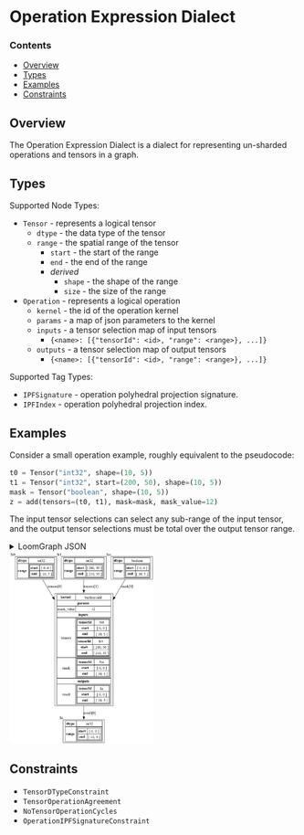 # Operation Expression Dialect

### Contents

* [Overview](#Overview)
* [Types](#Types)
* [Examples](#Examples)
* [Constraints](#Constraints)

## Overview

The Operation Expression Dialect is a dialect for representing un-sharded operations and tensors in a graph.

## Types

Supported Node Types:
 * `Tensor` - represents a logical tensor
   - `dtype` - the data type of the tensor
   - `range` - the spatial range of the tensor
     - `start` - the start of the range
     - `end` - the end of the range
     - *derived*
       - `shape` - the shape of the range
       - `size` - the size of the range
 * `Operation` - represents a logical operation
   - `kernel` - the id of the operation kernel 
   - `params` - a map of json parameters to the kernel
   - `inputs` - a tensor selection map of input tensors
       - `{<name>: [{"tensorId": <id>, "range": <range>}, ...]}`
   - `outputs` - a tensor selection map of output tensors
       - `{<name>: [{"tensorId": <id>, "range": <range>}, ...]}`

Supported Tag Types:
* `IPFSignature` - operation polyhedral projection signature.
* `IPFIndex` - operation polyhedral projection index.

## Examples

Consider a small operation example, roughly equivalent to the pseudocode:

```python
t0 = Tensor("int32", shape=(10, 5))
t1 = Tensor("int32", start=(200, 50), shape=(10, 5))
mask = Tensor("boolean", shape=(10, 5))
z = add(tensors=(t0, t1), mask=mask, mask_value=12)
```

The input tensor selections can select any sub-range of the input tensor, and the output tensor selections
must be total over the output tensor range.

<details>
<summary>LoomGraph JSON</summary>

```json
{
  "id" : "d3f46c69-6f2f-4dce-adf0-6f6fec9a34b8",
  "nodes" : [ {
    "id" : "16d1e319-f00b-4059-902f-f6fbb9112e5f",
    "type" : "http://tensortapestry.org/schemas/loom/2024-01/node_types.jsd#/nodes/Tensor",
    "label" : "mask",
    "body" : {
      "dtype" : "boolean",
      "range" : {
        "start" : [ 0, 0 ],
        "end" : [ 10, 5 ]
      }
    }
  }, {
    "id" : "21a4f7f7-15f4-427b-8616-057ff251bf64",
    "type" : "http://tensortapestry.org/schemas/loom/2024-01/node_types.jsd#/nodes/Tensor",
    "label" : "t1",
    "body" : {
      "dtype" : "int32",
      "range" : {
        "start" : [ 200, 50 ],
        "end" : [ 210, 55 ]
      }
    }
  }, {
    "id" : "4ace7920-10c2-4a66-9ac2-90ca0b3d0a40",
    "type" : "http://tensortapestry.org/schemas/loom/2024-01/node_types.jsd#/nodes/Tensor",
    "label" : "t0",
    "body" : {
      "dtype" : "int32",
      "range" : {
        "start" : [ 0, 0 ],
        "end" : [ 10, 5 ]
      }
    }
  }, {
    "id" : "4c7342c9-b9a3-4b59-8d59-b7c579076863",
    "type" : "http://tensortapestry.org/schemas/loom/2024-01/node_types.jsd#/nodes/Operation",
    "label" : "op0",
    "body" : {
      "kernel" : "builtins:add",
      "params" : {
        "mask_value" : 12
      },
      "inputs" : {
        "mask" : [ {
          "tensorId" : "16d1e319-f00b-4059-902f-f6fbb9112e5f",
          "range" : {
            "start" : [ 0, 0 ],
            "end" : [ 10, 5 ]
          }
        } ],
        "tensors" : [ {
          "tensorId" : "4ace7920-10c2-4a66-9ac2-90ca0b3d0a40",
          "range" : {
            "start" : [ 0, 0 ],
            "end" : [ 10, 5 ]
          }
        }, {
          "tensorId" : "21a4f7f7-15f4-427b-8616-057ff251bf64",
          "range" : {
            "start" : [ 200, 50 ],
            "end" : [ 210, 55 ]
          }
        } ]
      },
      "outputs" : {
        "result" : [ {
          "tensorId" : "5816b59d-b5a5-47ca-8916-8e26e0f119c4",
          "range" : {
            "start" : [ 0, 0 ],
            "end" : [ 10, 5 ]
          }
        } ]
      }
    }
  }, {
    "id" : "5816b59d-b5a5-47ca-8916-8e26e0f119c4",
    "type" : "http://tensortapestry.org/schemas/loom/2024-01/node_types.jsd#/nodes/Tensor",
    "label" : "z0",
    "body" : {
      "dtype" : "int32",
      "range" : {
        "start" : [ 0, 0 ],
        "end" : [ 10, 5 ]
      }
    }
  } ]
}
```

</details>

<img src="OperationExpressionDialect/example1.dot.png" width="50%"/>

## Constraints

* `TensorDTypeConstraint`
* `TensorOperationAgreement`
* `NoTensorOperationCycles`
* `OperationIPFSignatureConstraint`
